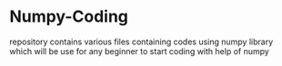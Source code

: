 # Numpy-Coding
repository contains various files containing codes using numpy library which will be use for any beginner to start coding with help of numpy  
